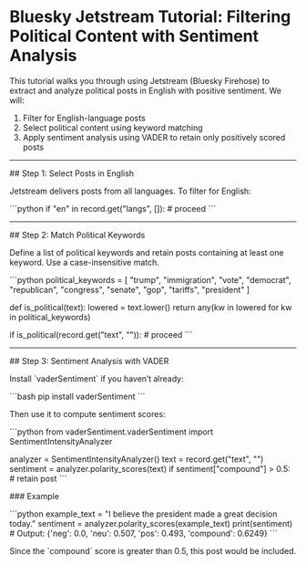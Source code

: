 # Bluesky Jetstream Tutorial: Filtering Political Content with Sentiment Analysis

This tutorial walks you through using Jetstream (Bluesky Firehose) to extract and analyze political posts in English with positive sentiment. We will:

1. Filter for English-language posts  
2. Select political content using keyword matching  
3. Apply sentiment analysis using VADER to retain only positively scored posts

---

\## Step 1: Select Posts in English

Jetstream delivers posts from all languages. To filter for English:

\`\`\`python
if "en" in record.get("langs", []):
    # proceed
\`\`\`

---

\## Step 2: Match Political Keywords

Define a list of political keywords and retain posts containing at least one keyword. Use a case-insensitive match.

\`\`\`python
political_keywords = [
    "trump",
    "immigration",
    "vote",
    "democrat",
    "republican",
    "congress",
    "senate",
    "gop",
    "tariffs",
    "president"
]

def is_political(text):
    lowered = text.lower()
    return any(kw in lowered for kw in political_keywords)

if is_political(record.get("text", "")):
    # proceed
\`\`\`

---

\## Step 3: Sentiment Analysis with VADER

Install \`vaderSentiment\` if you haven’t already:

\`\`\`bash
pip install vaderSentiment
\`\`\`

Then use it to compute sentiment scores:

\`\`\`python
from vaderSentiment.vaderSentiment import SentimentIntensityAnalyzer

analyzer = SentimentIntensityAnalyzer()
text = record.get("text", "")
sentiment = analyzer.polarity_scores(text)
if sentiment["compound"] > 0.5:
    # retain post
\`\`\`

\### Example

\`\`\`python
example_text = "I believe the president made a great decision today."
sentiment = analyzer.polarity_scores(example_text)
print(sentiment)  # Output: {'neg': 0.0, 'neu': 0.507, 'pos': 0.493, 'compound': 0.6249}
\`\`\`

Since the \`compound\` score is greater than 0.5, this post would be included.
